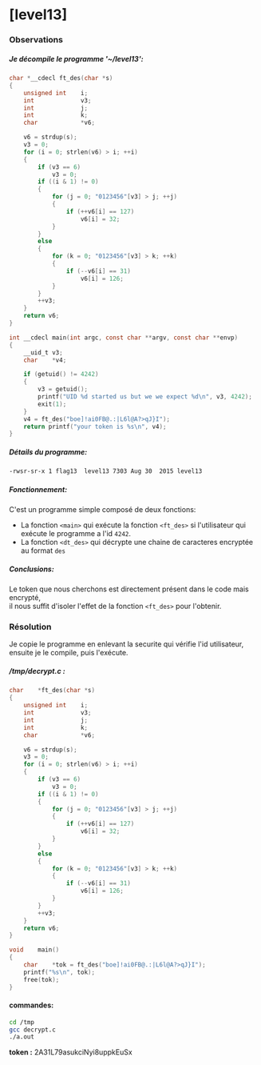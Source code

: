 # [level13]

### Observations

##### Je décompile le programme '~/level13':
```c
char *__cdecl ft_des(char *s)
{
	unsigned int	i;
	int				v3;
	int				j;
	int				k;
	char			*v6;

	v6 = strdup(s);
	v3 = 0;
	for (i = 0; strlen(v6) > i; ++i)
	{
		if (v3 == 6)
			v3 = 0;
		if ((i & 1) != 0)
		{
			for (j = 0; "0123456"[v3] > j; ++j)
			{
				if (++v6[i] == 127)
					v6[i] = 32;
			}
		}
		else
		{
			for (k = 0; "0123456"[v3] > k; ++k)
			{
				if (--v6[i] == 31)
					v6[i] = 126;
			}
		}
		++v3;
	}
	return v6;
}

int __cdecl main(int argc, const char **argv, const char **envp)
{
	__uid_t	v3;
	char	*v4;

	if (getuid() != 4242)
	{
		v3 = getuid();
		printf("UID %d started us but we we expect %d\n", v3, 4242);
		exit(1);
	}
	v4 = ft_des("boe]!ai0FB@.:|L6l@A?>qJ}I");
	return printf("your token is %s\n", v4);
}
```

##### Détails du programme:
```bash
-rwsr-sr-x 1 flag13  level13 7303 Aug 30  2015 level13
```

##### Fonctionnement:
C'est un programme simple composé de deux fonctions:
 - La fonction `<main>` qui exécute la fonction `<ft_des>` si l'utilisateur qui exécute le programme a l'id `4242`.
 - La fonction `<dt_des>` qui décrypte une chaine de caracteres encryptée au format `des`

##### Conclusions:
Le token que nous cherchons est directement présent dans le code mais encrypté, \
il nous suffit d'isoler l'effet de la fonction `<ft_des>` pour l'obtenir.

### Résolution
Je copie le programme en enlevant la securite qui vérifie l'id utilisateur, ensuite je le compile, puis l'exécute.

##### /tmp/decrypt.c :
```c
char	*ft_des(char *s)
{
	unsigned int	i;
	int				v3;
	int				j;
	int				k;
	char			*v6;

	v6 = strdup(s);
	v3 = 0;
	for (i = 0; strlen(v6) > i; ++i)
	{
		if (v3 == 6)
			v3 = 0;
		if ((i & 1) != 0)
		{
			for (j = 0; "0123456"[v3] > j; ++j)
			{
				if (++v6[i] == 127)
					v6[i] = 32;
			}
		}
		else
		{
			for (k = 0; "0123456"[v3] > k; ++k)
			{
				if (--v6[i] == 31)
					v6[i] = 126;
			}
		}
		++v3;
	}
	return v6;
}

void	main()
{
	char	*tok = ft_des("boe]!ai0FB@.:|L6l@A?>qJ}I");
	printf("%s\n", tok);
	free(tok);
}
```

#### commandes:
```bash
cd /tmp
gcc decrypt.c
./a.out
```

**token :** 2A31L79asukciNyi8uppkEuSx